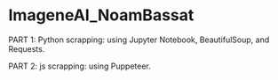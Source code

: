 # ImageneAI_NoamBassat

PART 1: Python scrapping:  using Jupyter Notebook, BeautifulSoup, and Requests.

PART 2: js scrapping: using Puppeteer.
